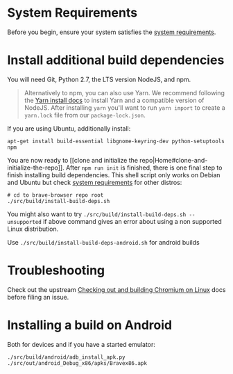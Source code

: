 # System Requirements

Before you begin, ensure your system satisfies the [system requirements](https://chromium.googlesource.com/chromium/src/+/master/docs/linux_build_instructions.md#system-requirements).

# Install additional build dependencies

You will need Git, Python 2.7, the LTS version NodeJS, and npm.

> Alternatively to npm, you can also use Yarn. We recommend following the [Yarn install docs](https://yarnpkg.com/lang/en/docs/install/) to install Yarn and a compatible version of NodeJS. After installing `yarn` you'll want to run `yarn import` to create a `yarn.lock` file from our `package-lock.json`.

If you are using Ubuntu, additionally install:

```
apt-get install build-essential libgnome-keyring-dev python-setuptools npm
```

You are now ready to [[clone and initialize the repo|Home#clone-and-initialize-the-repo]]. After `npm run init` is finished, there is one final step to finish installing build dependencies. This shell script only works on Debian and Ubuntu but check [system requirements](https://chromium.googlesource.com/chromium/src/+/master/docs/linux_build_instructions.md#system-requirements) for other distros: 

```
# cd to brave-browser repo root
./src/build/install-build-deps.sh
```
You might also want to try `./src/build/install-build-deps.sh --unsupported` if above command gives an error about using a non supported Linux distribution. 

Use `./src/build/install-build-deps-android.sh` for android builds

# Troubleshooting

Check out the upstream [Checking out and building Chromium on Linux](https://chromium.googlesource.com/chromium/src/+/master/docs/linux_build_instructions.md) docs before filing an issue.

# Installing a build on Android

Both for devices and if you have a started emulator:

` ./src/build/android/adb_install_apk.py ./src/out/android_Debug_x86/apks/Bravex86.apk `